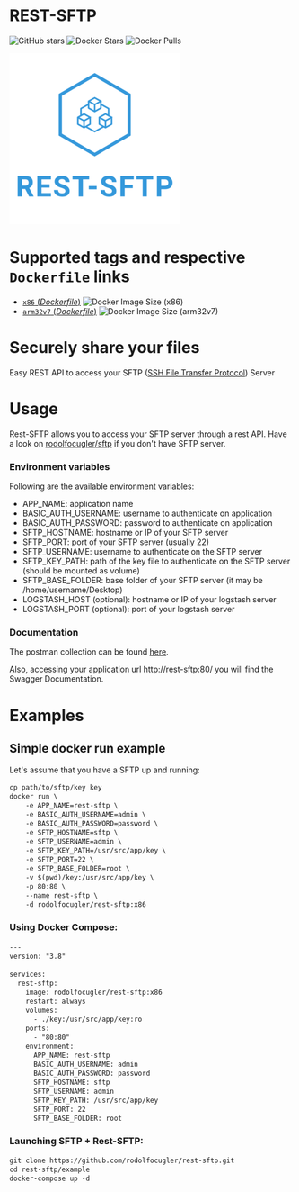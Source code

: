 # REST-SFTP

![GitHub stars](https://img.shields.io/github/stars/rodolfocugler/rest-sftp?logo=github) ![Docker Stars](https://img.shields.io/docker/stars/rodolfocugler/rest-sftp?label=stars&logo=docker) ![Docker Pulls](https://img.shields.io/docker/pulls/rodolfocugler/rest-sftp?label=pulls&logo=docker)

![logo](https://raw.githubusercontent.com/rodolfocugler/rest-sftp/main/logo.png)

# Supported tags and respective `Dockerfile` links

- [`x86` (*Dockerfile*)](https://github.com/rodolfocugler/rest-sftp/blob/main/Dockerfile) ![Docker Image Size (x86)](https://img.shields.io/docker/image-size/rodolfocugler/rest-sftp/x86?label=python&logo=python&style=plastic)
- [`arm32v7` (*Dockerfile*)](https://github.com/rodolfocugler/rest-sftp/blob/arm32v7/Dockerfile) ![Docker Image Size (arm32v7)](https://img.shields.io/docker/image-size/rodolfocugler/rest-sftp/arm32v7?label=arm32v7&logo=raspberry%20pi&style=plastic)

# Securely share your files

Easy REST API to access your SFTP ([SSH File Transfer Protocol](https://en.wikipedia.org/wiki/SSH_File_Transfer_Protocol)) Server

# Usage

Rest-SFTP allows you to access your SFTP server through a rest API. Have a look on [rodolfocugler/sftp](https://hub.docker.com/r/rodolfocugler/sftp) if you don't have SFTP server.

### Environment variables

Following are the available environment variables:

- APP_NAME: application name
- BASIC_AUTH_USERNAME: username to authenticate on application
- BASIC_AUTH_PASSWORD: password to authenticate on application
- SFTP_HOSTNAME: hostname or IP of your SFTP server
- SFTP_PORT: port of your SFTP server (usually 22)
- SFTP_USERNAME: username to authenticate on the SFTP server
- SFTP_KEY_PATH: path of the key file to authenticate on the SFTP server (should be mounted as volume)
- SFTP_BASE_FOLDER: base folder of your SFTP server (it may be /home/username/Desktop)
- LOGSTASH_HOST (optional): hostname or IP of your logstash server
- LOGSTASH_PORT (optional): port of your logstash server

### Documentation

The postman collection can be found [here](https://github.com/rodolfocugler/rest-sftp/blob/main/collections).

Also, accessing your application url http://rest-sftp:80/ you will find the Swagger Documentation.

# Examples

## Simple docker run example

Let's assume that you have a SFTP up and running:

```
cp path/to/sftp/key key
docker run \
    -e APP_NAME=rest-sftp \
    -e BASIC_AUTH_USERNAME=admin \
    -e BASIC_AUTH_PASSWORD=password \
    -e SFTP_HOSTNAME=sftp \
    -e SFTP_USERNAME=admin \
    -e SFTP_KEY_PATH=/usr/src/app/key \
    -e SFTP_PORT=22 \
    -e SFTP_BASE_FOLDER=root \
    -v $(pwd)/key:/usr/src/app/key \
    -p 80:80 \
    --name rest-sftp \
    -d rodolfocugler/rest-sftp:x86
```

### Using Docker Compose:
```
---
version: "3.8"

services:
  rest-sftp:
    image: rodolfocugler/rest-sftp:x86
    restart: always
    volumes:
      - ./key:/usr/src/app/key:ro
    ports:
      - "80:80"
    environment:
      APP_NAME: rest-sftp
      BASIC_AUTH_USERNAME: admin
      BASIC_AUTH_PASSWORD: password
      SFTP_HOSTNAME: sftp
      SFTP_USERNAME: admin
      SFTP_KEY_PATH: /usr/src/app/key
      SFTP_PORT: 22
      SFTP_BASE_FOLDER: root
```

### Launching SFTP + Rest-SFTP:

```
git clone https://github.com/rodolfocugler/rest-sftp.git
cd rest-sftp/example
docker-compose up -d
```